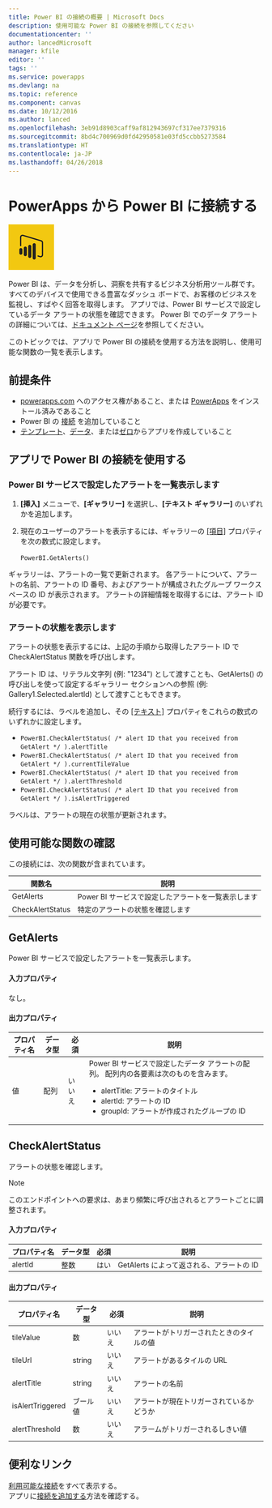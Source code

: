 ```yaml
---
title: Power BI の接続の概要 | Microsoft Docs
description: 使用可能な Power BI の接続を参照してください
documentationcenter: ''
author: lancedMicrosoft
manager: kfile
editor: ''
tags: ''
ms.service: powerapps
ms.devlang: na
ms.topic: reference
ms.component: canvas
ms.date: 10/12/2016
ms.author: lanced
ms.openlocfilehash: 3eb91d8903caff9af812943697cf317ee7379316
ms.sourcegitcommit: 8bd4c700969d0fd42950581e03fd5ccbb5273584
ms.translationtype: HT
ms.contentlocale: ja-JP
ms.lasthandoff: 04/26/2018
---
```

# <a name="connect-to-power-bi-from-powerapps"></a>PowerApps から Power BI に接続する
![Power BI](./media/connection-powerbi/powerbiicon.png)

Power BI は、データを分析し、洞察を共有するビジネス分析用ツール群です。 すべてのデバイスで使用できる豊富なダッシュ ボードで、お客様のビジネスを監視し、すばやく回答を取得します。 アプリでは、Power BI サービスで設定しているデータ アラートの状態を確認できます。 Power BI でのデータ アラートの詳細については、[ドキュメント ページ](https://https://docs.microsoft.com/power-bi/service-set-data-alerts)を参照してください。

このトピックでは、アプリで Power BI の接続を使用する方法を説明し、使用可能な関数の一覧を表示します。

## <a name="prerequisites"></a>前提条件
* [powerapps.com](https://powerapps.com) へのアクセス権があること、または [PowerApps](http://aka.ms/powerappsinstall) をインストール済みであること
* Power BI の [接続](https://powerapps.microsoft.com/tutorials/add-manage-connections/) を追加していること
* [テンプレート](https://powerapps.microsoft.com/tutorials/get-started-test-drive/)、[データ](https://powerapps.microsoft.com/tutorials/get-started-create-from-data/)、または[ゼロ](https://powerapps.microsoft.com/tutorials/get-started-create-from-blank/)からアプリを作成していること

## <a name="use-the-power-bi-connection-in-your-app"></a>アプリで Power BI の接続を使用する
### <a name="list-the-alerts-that-youve-set-up-in-the-power-bi-service"></a>Power BI サービスで設定したアラートを一覧表示します
1. **[挿入]** メニューで、**[ギャラリー]** を選択し、**[テキスト ギャラリー]** のいずれかを追加します。
2. 現在のユーザーのアラートを表示するには、ギャラリーの [[項目]](../controls/properties-core.md) プロパティを次の数式に設定します。
   
   `PowerBI.GetAlerts()`

ギャラリーは、アラートの一覧で更新されます。 各アラートについて、アラートの名前、アラートの ID 番号、およびアラートが構成されたグループ ワークスペースの ID が表示されます。 アラートの詳細情報を取得するには、アラート ID が必要です。

### <a name="view-the-status-of-an-alert"></a>アラートの状態を表示します
アラートの状態を表示するには、上記の手順から取得したアラート ID で CheckAlertStatus 関数を呼び出します。

アラート ID は、リテラル文字列 (例: "1234") として渡すことも、GetAlerts() の呼び出しを使って設定するギャラリー セクションへの参照 (例: Gallery1.Selected.alertId) として渡すこともできます。

続行するには、ラベルを追加し、その [[テキスト]](../controls/properties-core.md) プロパティをこれらの数式のいずれかに設定します。

* `PowerBI.CheckAlertStatus( /* alert ID that you received from GetAlert */ ).alertTitle`
* `PowerBI.CheckAlertStatus( /* alert ID that you received from GetAlert */ ).currentTileValue`
* `PowerBI.CheckAlertStatus( /* alert ID that you received from GetAlert */ ).alertThreshold`
* `PowerBI.CheckAlertStatus( /* alert ID that you received from GetAlert */ ).isAlertTriggered`

ラベルは、アラートの現在の状態が更新されます。

## <a name="view-the-available-functions"></a>使用可能な関数の確認
この接続には、次の関数が含まれています。

| 関数名 | 説明 |
| --- | --- |
| GetAlerts |Power BI サービスで設定したアラートを一覧表示します |
| CheckAlertStatus |特定のアラートの状態を確認します |

## <a name="getalerts"></a>GetAlerts
Power BI サービスで設定したアラートを一覧表示します。

#### <a name="input-properties"></a>入力プロパティ
なし。

#### <a name="output-properties"></a>出力プロパティ
| プロパティ名 | データ型 | 必須 | 説明 |
| --- | --- | --- | --- |
| 値 |配列 |いいえ |Power BI サービスで設定したデータ アラートの配列。 配列内の各要素は次のものを含みます。 <ul><li>alertTitle: アラートのタイトル</li><li>alertId: アラートの ID</li><li>groupId: アラートが作成されたグループの ID</li></ul> |

## <a name="checkalertstatus"></a>CheckAlertStatus
アラートの状態を確認します。

> [!NOTE]
> このエンドポイントへの要求は、あまり頻繁に呼び出されるとアラートごとに調整されます。

#### <a name="input-properties"></a>入力プロパティ
| プロパティ名 | データ型 | 必須 | 説明 |
| --- | --- | --- | --- |
| alertId |整数 |はい |GetAlerts によって返される、アラートの ID |

#### <a name="output-properties"></a>出力プロパティ
| プロパティ名 | データ型 | 必須 | 説明 |
| --- | --- | --- | --- |
| tileValue |数 |いいえ |アラートがトリガーされたときのタイルの値 |
| tileUrl |string |いいえ |アラートがあるタイルの URL |
| alertTitle |string |いいえ |アラートの名前 |
| isAlertTriggered |ブール値 |いいえ |アラートが現在トリガーされているかどうか |
| alertThreshold |数 |いいえ |アラームがトリガーされるしきい値 |

## <a name="helpful-links"></a>便利なリンク
[利用可能な接続](../connections-list.md)をすべて表示する。  
アプリに[接続を追加する](../add-manage-connections.md)方法を確認する。

